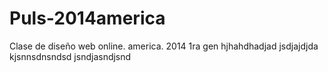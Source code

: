 # Puls-2014america
Clase de diseño web online. america. 2014 1ra gen
hjhahdhadjad
jsdjajdjda
kjsnnsdnsndsd
jsndjasndjsnd
